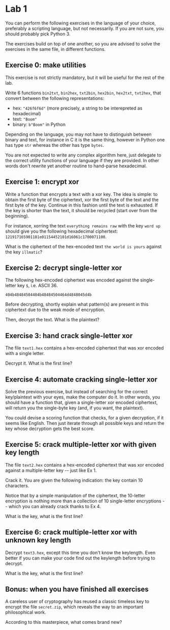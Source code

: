 # Lab 1

You can perform the following exercises in the language of your
choice, preferably a scripting language, but not necessarily. If you
are not sure, you should probably pick Python 3.

The exercises build on top of one another, so you are advised to solve
the exercises in the same file, in different functions.

## Exercise 0: make utilities

This exercise is not strictly mandatory, but it will be useful for the
rest of the lab.

Write 6 functions `bin2txt`, `bin2hex`, `txt2bin`, `hex2bin`, `hex2txt`, `txt2hex`, that convert between the following representations:
  - hex: `"426f6f6d"` (more precisely, a string to be interepreted as
      hexadecimal)
  - text: `"Boom"`
  - binary: `b"Boom"` in Python

Depending on the language, you may not have to distinguish between
binary and text, for instance in C it is the same thing, however in
Python one has type `str` whereas the other has type `bytes`.

You are not expected to write any complex algorithm here, just
delegate to the correct utility functions of your language if they are
provided. In other words don't rewrite yet another routine to
hand-parse hexadecimal.


## Exercise 1: encrypt xor

Write a function that encrypts a text with a xor key. The idea is
simple: to obtain the first byte of the ciphertext, xor the first byte
of the text and the first byte of the key. Continue in this fashion
until the text is exhausted. If the key is shorter than the text, it
should be recycled (start over from the beginning).

For instance, xorring the text `everything remains raw` with the key
`word up` should give you the following hexadecimal ciphertext:
`121917165901181e01154452101d16061c1700071100`.

What is the ciphertext of the hex-encoded text `the world is yours` against the key `illmatic`?


## Exercise 2: decrypt single-letter xor

The following hex-encoded ciphertext was encoded against the
single-letter key `$`, i.e. ASCII 36.

    404b48484504404b48484504464d4848045d4b

Before decrypting, shortly explain what pattern(s) are present in this
ciphertext due to the weak mode of encryption.

Then, decrypt the text. What is the plaintext?

## Exercise 3: hand crack single-letter xor

The file `text1.hex` contains a hex-encoded ciphertext that was
xor encoded with a single letter.

Decrypt it. What is the first line?

## Exercise 4: automate cracking single-letter xor

Solve the previous exercise, but instead of searching for the correct
key/plaintext with your eyes, make the computer do it. In other words,
you should have a function that, given a single-letter xor encoded
ciphertext, will return you the single-byte key (and, if you want, the
plaintext).

You could devise a scoring function that checks, for a given
decryption, if it seems like English. Then just iterate through all
possible keys and return the key whose decryption gets the best
score.

## Exercise 5: crack multiple-letter xor with given key length

The file `text2.hex` contains a hex-encoded ciphertext that was xor
encoded against a multiple-letter key -- just like Ex 1.

Crack it. You are given the following indication: the key contain
10 characters.

Notice that by a simple manipulation of the ciphertext, the 10-letter
encryption is nothing more than a collection of 10 single-letter
encryptions -- which you can already crack thanks to Ex 4.

What is the key, what is the first line?

## Exercise 6: crack multiple-letter xor with unknown key length

Decrypt `text3.hex`, except this time you don't know the keylength.
Even better if you can make your code find out the keylength before
trying to decrypt.

What is the key, what is the first line?

## Bonus: when you have finished all exercises

A careless user of cryptography has reused a classic timeless key to
encrypt the file `secret.zip`, which reveals the way to an important
philosophical work.

According to this masterpiece, what comes brand new?



